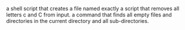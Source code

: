 a shell script that creates a file named exactly 
a script that removes all letters c and C from input.
a command that finds all empty files and directories in the current directory and all sub-directories.
